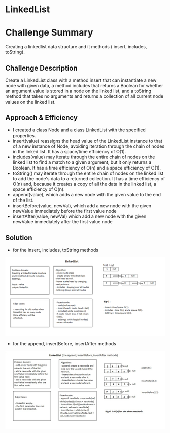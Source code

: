 # LinkedList

# Challenge Summary

Creating a linkedlist data structure and it methods ( insert, includes, toString).

## Challenge Description

Create a LinkedList class with a method insert that can instantiate a new node with given data, a method includes that returns a Boolean for whether an argument value is stored in a node on the linked list, and a toString method that takes no arguments and returns a collection of all current node values on the linked list.

## Approach & Efficiency

- I created a class Node and a class LinkedList with the specified properties.
- insert(value) reassigns the head value of the LinkedList instance to that of a new instance of Node, avoiding iteration through the chain of nodes in the linked list. It has a space/time efficiency of O(1).
- includes(value) may iterate through the entire chain of nodes on the linked list to find a match to a given argument, but it only returns a Boolean. It has a time efficiency of O(n) and a space efficiency of O(1).
- toString() may iterate through the entire chain of nodes on the linked list to add the node's data to a returned collection. It has a time efficiency of O(n) and, because it creates a copy of all the data in the linked list, a space efficiency of O(n).
- append(value), which adds a new node with the given value to the end of the list.
- insertBefore(value, newVal), which add a new node with the given newValue immediately before the first value node
- insertAfter(value, newVal) which add a new node with the given newValue immediately after the first value node

## Solution
- for the insert, includes, toString methods

![](../../assets/linkedlist.png)

- for the append, insertBefore, insertAfter methods

![](../../assets/linkedlist2.jpg)

